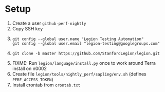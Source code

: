# Setup

 1. Create a user `github-perf-nightly`
 2. Copy SSH key
 3. ```
    git config --global user.name "Legion Testing Automation"
    git config --global user.email "legion-testing@googlegroups.com"
    ```
 4. ```
    git clone -b master https://github.com/StanfordLegion/legion.git
    ```
 5. FIXME: Run `legion/language/install.py` once to work around Terra install on n0002
 6. Create file `legion/tools/nightly_perf/sapling/env.sh` (defines `PERF_ACCESS_TOKEN`)
 7. Install crontab from `crontab.txt`
